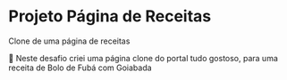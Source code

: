 # Projeto Página de Receitas
Clone de uma página de receitas

:cake: Neste desafio criei uma página clone do portal tudo gostoso, para uma receita de Bolo de Fubá com Goiabada
